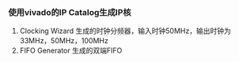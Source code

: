 ### 使用vivado的IP Catalog生成IP核

1.   Clocking Wizard 生成的时钟分频器，输入时钟50MHz，输出时钟为33MHz，50MHz，100MHz
2.   FIFO Generator 生成的双端FIFO
